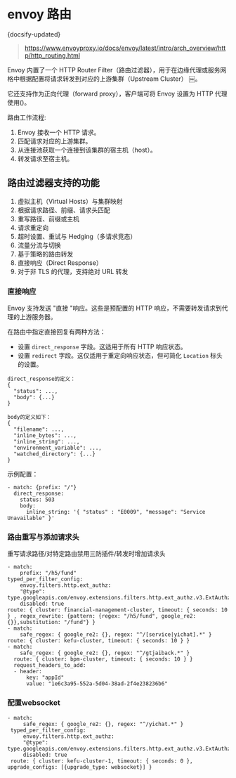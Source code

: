 # envoy 路由
{docsify-updated}

> https://www.envoyproxy.io/docs/envoy/latest/intro/arch_overview/http/http_routing.html


Envoy 内置了一个 HTTP Router Filter（路由过滤器），用于在边缘代理或服务网格中根据配置将请求转发到对应的上游集群（Upstream Cluster） ￼。

它还支持作为正向代理（forward proxy），客户端可将 Envoy 设置为 HTTP 代理使用()。

路由工作流程:
1. Envoy 接收一个 HTTP 请求。
2. 匹配请求对应的上游集群。
3. 从连接池获取一个连接到该集群的宿主机（host）。
4. 转发请求至宿主机。

## 路由过滤器支持的功能
1. 虚拟主机（Virtual Hosts）与集群映射
2. 根据请求路径、前缀、请求头匹配
3. 重写路径、前缀或主机
4. 请求重定向
5. 超时设置、重试与 Hedging（多请求竞态）
6. 流量分流与切换
7. 基于策略的路由转发
8. 直接响应（Direct Response）
9. 对于非 TLS 的代理，支持绝对 URL 转发


### 直接响应
Envoy 支持发送 "直接 "响应。这些是预配置的 HTTP 响应，不需要转发请求到代理的上游服务器。

在路由中指定直接回复有两种方法：
+ 设置 `direct_response` 字段。这适用于所有 HTTP 响应状态。
+ 设置 `redirect` 字段。这仅适用于重定向响应状态，但可简化 `Location` 标头的设置。

```
direct_response的定义：
{
  "status": ...,
  "body": {...}
}

body的定义如下：
{
  "filename": ...,
  "inline_bytes": ...,
  "inline_string": ...,
  "environment_variable": ...,
  "watched_directory": {...}
}
```

示例配置：
```
- match: {prefix: "/"}
  direct_response:
    status: 503
    body:
      inline_string: '{ "status" : "E0009", "message": "Service Unavailable" }'
```

### 路由重写与添加请求头
重写请求路径/对特定路由禁用三防插件/转发时增加请求头
```
- match:
    prefix: "/h5/fund"
typed_per_filter_config:
    envoy.filters.http.ext_authz:
    "@type": type.googleapis.com/envoy.extensions.filters.http.ext_authz.v3.ExtAuthzPerRoute
    disabled: true
route: { cluster: financial-management-cluster, timeout: { seconds: 10 } , regex_rewrite: {pattern: {regex: "/h5/fund", google_re2: {}},substitution: "/fund"} }
- match:
    safe_regex: { google_re2: {}, regex: "^/[service|yichat].*" }
route: { cluster: kefu-cluster, timeout: { seconds: 10 } }
- match:
    safe_regex: { google_re2: {}, regex: "^/gtjaiback.*" }
  route: { cluster: bpm-cluster, timeout: { seconds: 10 } }
  request_headers_to_add: 
  - header:
      key: "appId"
      value: "1e6c3a95-552a-5d04-38ad-2f4e238236b6"
```

### 配置websocket
 ```
 - match:
      safe_regex: { google_re2: {}, regex: "^/yichat.*" }
  typed_per_filter_config:
      envoy.filters.http.ext_authz:
      "@type": type.googleapis.com/envoy.extensions.filters.http.ext_authz.v3.ExtAuthzPerRoute
      disabled: true
  route: { cluster: kefu-cluster-1, timeout: { seconds: 0 }, upgrade_configs: [{upgrade_type: websocket}] }
 ```